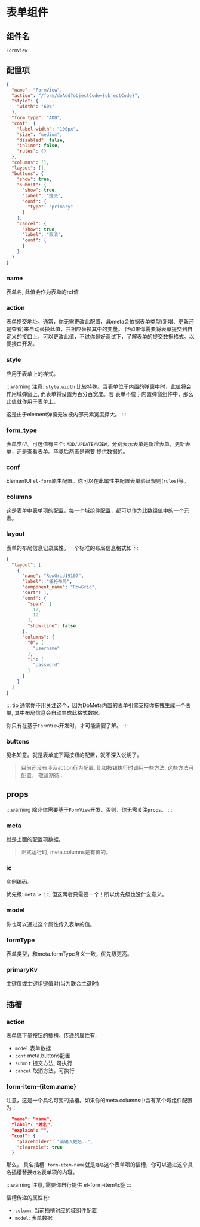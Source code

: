 # 表单组件
## 组件名
`FormView`

## 配置项
```json
{
  "name": "FormView",
  "action": "/form/doAdd?objectCode={objectCode}",
  "style": {
    "width": "60%"
  },
  "form_type": "ADD",
  "conf": {
    "label-width": "100px",
    "size": "medium",
    "disabled": false,
    "inline": false,
    "rules": {}
  },
  "columns": [],
  "layout": [],
  "buttons": {
    "show": true,
    "submit": {
      "show": true,
      "label": "提交",
      "conf": {
        "type": "primary"
      }
    },
    "cancel": {
      "show": true,
      "label": "取消",
      "conf": {
      }
    }
  }
}
```

### name
表单名, 此值会作为表单的ref值

### action
表单提交地址。通常，你无需更改此配置，dbmeta会依据表单类型(新增、更新还是查看)来自动替换此值，并相应替换其中的变量。 
但如果你需要将表单提交到自定义的接口上，可以更改此值，不过你最好调试下，了解表单的提交数据格式。以便接口开发。

### style
应用于表单上的样式。

:::warning
注意: `style.width` 比较特殊。当表单位于内置的弹窗中时，此值将会作用域弹窗上, 而表单将设置为百分百宽度。若
表单不位于内置弹窗组件中，那么此值就作用于表单上。

这是由于element弹窗无法被内部元素宽度撑大。
:::

### form_type
表单类型。可选值有三个: `ADD/UPDATE/VIEW`。分别表示表单是新增表单，更新表单，还是查看表单。毕竟后两者是需要
提供数据的。

### conf
ElementUI `el-form`原生配置。你可以在此属性中配置表单验证规则(`rules`)等。

### columns
这是表单中表单项的配置，每一个域组件配置，都可以作为此数组值中的一个元素。

### layout
表单的布局信息记录属性。一个标准的布局信息格式如下:

```json
{
  "layout": [
    {
      "name": "RowGrid19107",
      "label": "栅格布局",
      "component_name": "RowGrid",
      "sort": 1,
      "conf": {
        "span": [
          12,
          12
        ],
        "show-line": false
      },
      "columns": {
        "0": [
          "username"
        ],
        "1": [
          "password"
        ]
      }
    }
  ]
}
```
::: tip
通常你不用关注这个，因为DbMeta内置的表单引擎支持你拖拽生成一个表单, 其中布局信息会自动生成此格式数据。

你只有在基于`FormView`开发时，才可能需要了解。
:::

### buttons
见名知意。就是表单底下两按钮的配置，就不深入说明了。

> 目前还没有涉及action行为配置, 比如按钮执行时调用一些方法, 这些方法可配置。 敬请期待... 

## props
:::warning
除非你需要基于`FormView`开发，否则，你无需关注`props`。
:::

### meta
就是上面的配置项数据。
> 正式运行时, meta.columns是有值的。

### ic
实例编码。

优先级: `meta > ic`, 但这两者只需要一个！所以优先级也没什么意义。

### model
你也可以通过这个属性传入表单的值。

### formType
表单类型，和meta.formType含义一致，优先级更高。

### primaryKv
主键值或主键组键值对(当为联合主键时)

## 插槽
### action
表单底下量按钮的插槽。传递的属性有:
- `model` 表单数据
- `conf`  meta.buttons配置
- `submit` 提交方法, 可执行
- `cancel` 取消方法，可执行

### form-item-{item.name}
注意，这是一个具名可变的插槽。如果你的meta.columns中含有某个域组件配置为：

```json
  "name": "name",
  "label": "姓名",
  "explain": "",
  "conf": {
    "placeholder": "请输入姓名..",
    "clearable": true
  }
```

那么， 具名插槽: `form-item-name`就是`姓名`这个表单项的插槽，你可以通过这个具名插槽替换`姓名`表单项的内容。

:::warning
注意, 需要你自行提供 el-form-item标签
:::

插槽传递的属性有:
- `column`: 当前插槽对应的域组件配置
- `model`:  表单数据
